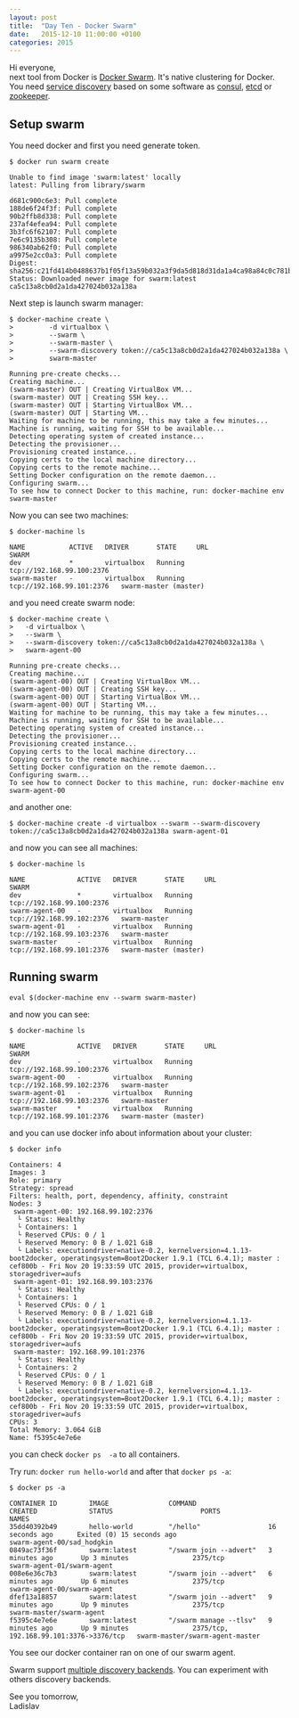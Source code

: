 ```yaml
---
layout: post
title:  "Day Ten - Docker Swarm"
date:   2015-12-10 11:00:00 +0100
categories: 2015
---
```


Hi everyone,<br>
next tool from Docker is [Docker Swarm](https://docs.docker.com/swarm/). It's native clustering for Docker. You need [service discovery](https://www.nginx.com/blog/service-discovery-in-a-microservices-architecture/) based on some software as [consul](https://www.consul.io/), [etcd](https://coreos.com/etcd/docs/latest/) or [zookeeper](https://zookeeper.apache.org/).

## Setup swarm

You need docker and first you need generate token.

```
$ docker run swarm create

Unable to find image 'swarm:latest' locally
latest: Pulling from library/swarm

d681c900c6e3: Pull complete
188de6f24f3f: Pull complete
90b2ffb8d338: Pull complete
237af4efea94: Pull complete
3b3fc6f62107: Pull complete
7e6c9135b308: Pull complete
986340ab62f0: Pull complete
a9975e2cc0a3: Pull complete
Digest: sha256:c21fd414b0488637b1f05f13a59b032a3f9da5d818d31da1a4ca98a84c0c781b
Status: Downloaded newer image for swarm:latest
ca5c13a8cb0d2a1da427024b032a138a
```

Next step is launch swarm manager:

```
$ docker-machine create \
>         -d virtualbox \
>         --swarm \
>         --swarm-master \
>         --swarm-discovery token://ca5c13a8cb0d2a1da427024b032a138a \
>         swarm-master

Running pre-create checks...
Creating machine...
(swarm-master) OUT | Creating VirtualBox VM...
(swarm-master) OUT | Creating SSH key...
(swarm-master) OUT | Starting VirtualBox VM...
(swarm-master) OUT | Starting VM...
Waiting for machine to be running, this may take a few minutes...
Machine is running, waiting for SSH to be available...
Detecting operating system of created instance...
Detecting the provisioner...
Provisioning created instance...
Copying certs to the local machine directory...
Copying certs to the remote machine...
Setting Docker configuration on the remote daemon...
Configuring swarm...
To see how to connect Docker to this machine, run: docker-machine env swarm-master
```

Now you can see two machines:

```
$ docker-machine ls

NAME           ACTIVE   DRIVER       STATE     URL                         SWARM
dev            *        virtualbox   Running   tcp://192.168.99.100:2376
swarm-master   -        virtualbox   Running   tcp://192.168.99.101:2376   swarm-master (master)
```

and you need create swarm node:

```
$ docker-machine create \
>   -d virtualbox \
>   --swarm \
>   --swarm-discovery token://ca5c13a8cb0d2a1da427024b032a138a \
>   swarm-agent-00

Running pre-create checks...
Creating machine...
(swarm-agent-00) OUT | Creating VirtualBox VM...
(swarm-agent-00) OUT | Creating SSH key...
(swarm-agent-00) OUT | Starting VirtualBox VM...
(swarm-agent-00) OUT | Starting VM...
Waiting for machine to be running, this may take a few minutes...
Machine is running, waiting for SSH to be available...
Detecting operating system of created instance...
Detecting the provisioner...
Provisioning created instance...
Copying certs to the local machine directory...
Copying certs to the remote machine...
Setting Docker configuration on the remote daemon...
Configuring swarm...
To see how to connect Docker to this machine, run: docker-machine env swarm-agent-00
```

and another one:

```
$ docker-machine create -d virtualbox --swarm --swarm-discovery token://ca5c13a8cb0d2a1da427024b032a138a swarm-agent-01
```

and now you can see all machines:

```
$ docker-machine ls

NAME             ACTIVE   DRIVER       STATE     URL                         SWARM
dev              *        virtualbox   Running   tcp://192.168.99.100:2376
swarm-agent-00   -        virtualbox   Running   tcp://192.168.99.102:2376   swarm-master
swarm-agent-01   -        virtualbox   Running   tcp://192.168.99.103:2376   swarm-master
swarm-master     -        virtualbox   Running   tcp://192.168.99.101:2376   swarm-master (master)
```

## Running swarm

```
eval $(docker-machine env --swarm swarm-master)
```

 and now you can see:

```
$ docker-machine ls

NAME             ACTIVE   DRIVER       STATE     URL                         SWARM
dev              -        virtualbox   Running   tcp://192.168.99.100:2376
swarm-agent-00   -        virtualbox   Running   tcp://192.168.99.102:2376   swarm-master
swarm-agent-01   -        virtualbox   Running   tcp://192.168.99.103:2376   swarm-master
swarm-master     *        virtualbox   Running   tcp://192.168.99.101:2376   swarm-master (master)
```

and you can use docker info about information about your cluster:

```
$ docker info

Containers: 4
Images: 3
Role: primary
Strategy: spread
Filters: health, port, dependency, affinity, constraint
Nodes: 3
 swarm-agent-00: 192.168.99.102:2376
  └ Status: Healthy
  └ Containers: 1
  └ Reserved CPUs: 0 / 1
  └ Reserved Memory: 0 B / 1.021 GiB
  └ Labels: executiondriver=native-0.2, kernelversion=4.1.13-boot2docker, operatingsystem=Boot2Docker 1.9.1 (TCL 6.4.1); master : cef800b - Fri Nov 20 19:33:59 UTC 2015, provider=virtualbox, storagedriver=aufs
 swarm-agent-01: 192.168.99.103:2376
  └ Status: Healthy
  └ Containers: 1
  └ Reserved CPUs: 0 / 1
  └ Reserved Memory: 0 B / 1.021 GiB
  └ Labels: executiondriver=native-0.2, kernelversion=4.1.13-boot2docker, operatingsystem=Boot2Docker 1.9.1 (TCL 6.4.1); master : cef800b - Fri Nov 20 19:33:59 UTC 2015, provider=virtualbox, storagedriver=aufs
 swarm-master: 192.168.99.101:2376
  └ Status: Healthy
  └ Containers: 2
  └ Reserved CPUs: 0 / 1
  └ Reserved Memory: 0 B / 1.021 GiB
  └ Labels: executiondriver=native-0.2, kernelversion=4.1.13-boot2docker, operatingsystem=Boot2Docker 1.9.1 (TCL 6.4.1); master : cef800b - Fri Nov 20 19:33:59 UTC 2015, provider=virtualbox, storagedriver=aufs
CPUs: 3
Total Memory: 3.064 GiB
Name: f5395c4e7e6e
```

you can check `docker ps  -a` to all containers.

Try run: `docker run hello-world` and after that `docker ps -a`:

```
$ docker ps -a

CONTAINER ID        IMAGE               COMMAND                  CREATED             STATUS                      PORTS                                     NAMES
35dd40392b49        hello-world         "/hello"                 16 seconds ago      Exited (0) 15 seconds ago                                             swarm-agent-00/sad_hodgkin
0849ac73f36f        swarm:latest        "/swarm join --advert"   3 minutes ago       Up 3 minutes                2375/tcp                                  swarm-agent-01/swarm-agent
008e6e36c7b3        swarm:latest        "/swarm join --advert"   6 minutes ago       Up 6 minutes                2375/tcp                                  swarm-agent-00/swarm-agent
dfef13a18857        swarm:latest        "/swarm join --advert"   9 minutes ago       Up 9 minutes                2375/tcp                                  swarm-master/swarm-agent
f5395c4e7e6e        swarm:latest        "/swarm manage --tlsv"   9 minutes ago       Up 9 minutes                2375/tcp, 192.168.99.101:3376->3376/tcp   swarm-master/swarm-agent-master
```

You see our docker container ran on one of our swarm agent.

Swarm support [multiple discovery backends](https://docs.docker.com/swarm/discovery/). You can experiment with others discovery backends.

See you tomorrow,<br>
Ladislav
